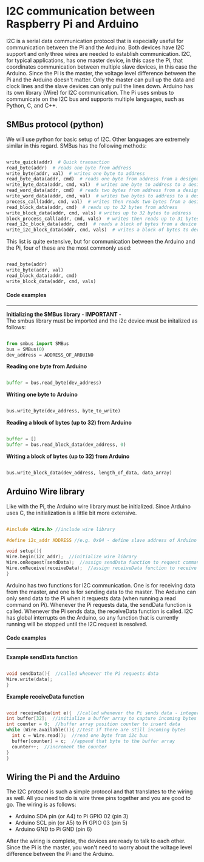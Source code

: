 # I2C communication between Raspberry Pi and Arduino
I2C is a serial data communication protocol that is especially useful for communication between the Pi and the Arduino. Both devices have I2C support and only three wires are needed to establish communication. I2C, for typical applications, has one master device, in this case the Pi, that coordinates communication between multiple slave devices, in this case the Arduino. Since the Pi is the master, the voltage level difference between the Pi and the Arduino doesn't matter. Only the master can pull up the data and clock lines and the slave devices can only pull the lines down. Arduino has its own library (Wire) for I2C communication. The Pi uses smbus to communicate on the I2C bus and supports multiple languages, such as Python, C, and C++.

## SMBus protocol (python)
We will use python for basic setup of I2C. Other languages are extremely similar in this regard. SMBus has the following methods:
  ```python

write_quick(addr)  # Quick transaction
read_byte(addr)  # reads one byte from address
write_byte(addr, val)  # writes one byte to address
read_byte_data(addr, cmd)  # reads one byte from address from a designated register
write_byte_data(addr, cmd, val)  # writes one byte to address to a designated register
read_word_data(addr, cmd)  # reads two bytes from address from a designated register
write_word_data(addr, cmd, val)  # writes two bytes to address to a designated register
process_call(addr, cmd, val)  # writes then reads two bytes from a designated register
read_block_data(addr, cmd)  # reads up to 32 bytes from address
write_block_data(addr, cmd, vals) # writes up to 32 bytes to address
block_process_call(addr, cmd, vals)  # writes then reads up to 31 bytes from a designated register
read_i2c_block_data(addr, cmd)  # reads a block of bytes from a device
write_i2c_block_data(addr, cmd, vals)  # writes a block of bytes to device
  ```  

This list is quite extensive, but for communication between the Arduino and the Pi, four of these are the most commonly used:
  ```python

read_byte(addr)  
write_byte(addr, val)
read_block_data(addr, cmd)
write_block_data(addr, cmd, vals)
  ```

#### Code examples
---
**Initializing the SMBus library - IMPORTANT -**  
The smbus library must be imported and the i2c device must be initalized as follows:
  ```python

from smbus import SMBus
bus = SMBus(0)
dev_address = ADDRESS_OF_ARDUINO
  ```

**Reading one byte from Arduino**
  ```python

buffer = bus.read_byte(dev_address)
  ```

**Writing one byte to Arduino**
  ```python

bus.write_byte(dev_address, byte_to_write)
  ```

**Reading a block of bytes (up to 32) from Arduino**
  ```python

buffer = []
buffer = bus.read_block_data(dev_address, 0)
  ```

**Writing a block of bytes (up to 32) from Arduino**
  ```python

bus.write_block_data(dev_address, length_of_data, data_array)
  ```

## Arduino Wire library
Like with the Pi, the Arduino wire library must be initialized. Since Arduino uses C, the initialization is a little bit more extensive.
  ```c

#include <Wire.h> //include wire library

#define i2c_addr ADDRESS //e.g. 0x04 - define slave address of Arduino

void setup(){
  Wire.begin(i2c_addr);  //initialize wire library
  Wire.onRequest(sendData);  //assign sendData function to request command
  Wire.onReceive(receiveData);  //assign receiveData function to receive command
}
  ```

Arduino has two functions for I2C communication. One is for receiving data from the master, and one is for sending data to the master. The Arduino can only send data to the Pi when it requests data (when running a read command on Pi). Whenever the Pi requests data, the sendData function is called. Whenever the Pi sends data, the receiveData function is called. I2C has global interrupts on the Arduino, so any function that is currently running will be stopped until the I2C request is resolved.
#### Code examples
---
**Example sendData function**
  ```c

void sendData(){  //called whenever the Pi requests data
  Wire.write(data);
}
  ```

**Example receiveData function**
  ```c

void receiveData(int e){  //called whenever the Pi sends data - integer e is the number of bytes incoming
  int buffer[32];  //initialize a buffer array to capture incoming bytes
  int counter = 0;  //buffer array position counter to insert data
  while (Wire.available()){ //test if there are still incoming bytes
    int c = Wire.read();  //read one byte from i2c bus
    buffer[counter] = c;  //append that byte to the buffer array
    counter++;  //increment the counter
  }
}
  ```
## Wiring the Pi and the Arduino
The I2C protocol is such a simple protocol and that translates to the wiring as well. All you need to do is wire three pins together and you are good to go. The wiring is as follows:
  - Arduino SDA pin (or A4) to Pi GPIO 02 (pin 3)
  - Arduino SCL pin (or A5) to Pi GPIO 03 (pin 5)
  - Arduino GND to Pi GND (pin 6)

After the wiring is complete, the devices are ready to talk to each other. Since the Pi is the master, you won't need to worry about the voltage level difference between the Pi and the Arduino.

